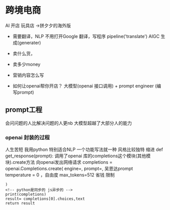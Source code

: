 # 跨境电商
AI 开店
玩具店 ->拼夕夕的海外版
- 需要翻译，NLP 不用打开Google 翻译，写程序
    pipeline('translate')
    AIGC 生成(generater)
- 卖什么货，
- 卖多少money
- 营销内容怎么写

- 如何让openai帮你开店？
    大模型(openai 接口调用) + prompt engineer (编写prompt)

## prompt工程
会问问题的人比解决问题的人更nb
大模型超越了大部分人的能力 

### openai 封装的过程
人生苦短 我用python 
特别适合NLP
一个功能写法就一种 
风格比较独特 缩进
def get_response(prompt):
调用了openai 库的completions这个模块(其他模块).create方法
向openai发出网络请求 
    completions = openai.Completions.create(
        engine=,
        prompt=,  吴恩达prompt  
        temperature = 0 ，自由度
        max_tokens=512 省钱 限制

    )
    <!-- python是同步的 js异步的 -->
    print(completions)
    result= completions[0].choices,text
    return result